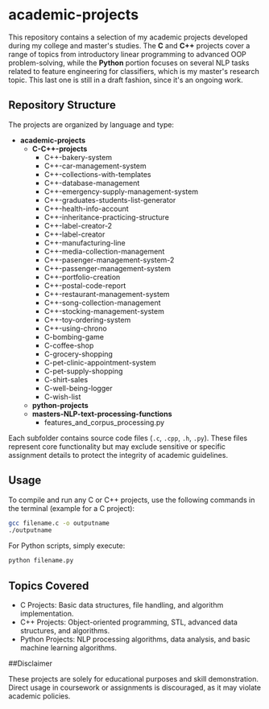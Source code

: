 # academic-projects
 
This repository contains a selection of my academic projects developed during my college and master's studies. The **C** and **C++** projects cover a range of topics from introductory linear programming to advanced OOP problem-solving, while the **Python** portion focuses on several NLP tasks related to feature engineering for classifiers, which is my master's research topic. This last one is still in a draft fashion, since it's an ongoing work.

## Repository Structure

The projects are organized by language and type:

- **academic-projects**
  - **C-C++-projects**
    - C++-bakery-system
    - C++-car-management-system
    - C++-collections-with-templates
    - C++-database-management
    - C++-emergency-supply-management-system
    - C++-graduates-students-list-generator
    - C++-health-info-account
    - C++-inheritance-practicing-structure
    - C++-label-creator-2
    - C++-label-creator
    - C++-manufacturing-line
    - C++-media-collection-management
    - C++-pasenger-management-system-2
    - C++-passenger-management-system
    - C++-portfolio-creation
    - C++-postal-code-report
    - C++-restaurant-management-system
    - C++-song-collection-management
    - C++-stocking-management-system
    - C++-toy-ordering-system
    - C++-using-chrono
    - C-bombing-game
    - C-coffee-shop
    - C-grocery-shopping
    - C-pet-clinic-appointment-system
    - C-pet-supply-shopping
    - C-shirt-sales
    - C-well-being-logger
    - C-wish-list
  - **python-projects**
  - **masters-NLP-text-processing-functions**
    - features_and_corpus_processing.py

Each subfolder contains source code files (`.c`, `.cpp`, `.h`, `.py`). These files represent core functionality but may exclude sensitive or specific assignment details to protect the integrity of academic guidelines.

## Usage

To compile and run any C or C++ projects, use the following commands in the terminal (example for a C project):

```bash
gcc filename.c -o outputname
./outputname
```

For Python scripts, simply execute:

```bash
python filename.py
```

## Topics Covered

* C Projects: Basic data structures, file handling, and algorithm implementation.
* C++ Projects: Object-oriented programming, STL, advanced data structures, and algorithms.
* Python Projects: NLP processing algorithms, data analysis, and basic machine learning algorithms.

##Disclaimer

These projects are solely for educational purposes and skill demonstration. Direct usage in coursework or assignments is discouraged, as it may violate academic policies.

